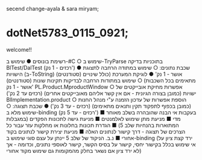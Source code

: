 secend change-ayala & sara miryam;
# dotNet5783_0115_0921;
welcome!!


רשימת בונוסים
●	שימוש ב-#C
○	   שימוש ב-TryParse בתוכניות בדיקה BlTest/DalTest (רכזים - 1 נק')
●	שכבת נתונים:
○	   שימוש במתודה הרחבה לתצוגת הישויות (ב-ToString) (סטודנטים) אושר - 1 נק'
●	לוגיקת המערכת (כולל שינויים מתאימים בכל השכבות)
○	  שימוש במתודות הרחבה לבדיקות תקינות שונות  (סטודנטים) אושר - 1 נק'
PL.Product.MproductWindow
○  	אפשרות מחיקת אובייקטים של ישויות (כמובן בצורה הגיונית - אם אין קשר אליהם מאובייקטים אחרים) (רכזים עד 2 נק')
                       BlImplementation.product
○	  הוספת אפשרות של עדכון הזמנה ע"י מנהל החנות (כמובן בכפוף לתפקוד תקין ותנאים מתאימים) (רכזים - עד 3 נק')
●	שכבת תצוגה:
○	  שימוש מלא ב-binding (רכזים - עד 5 נק')
■	       בעקבות אי הבנה שהובהרה בשלב מאוחר מדי
■	       מניעת מתן שימוש לאלמנטים
■        מניעת גישה לתכונות הפקדים (במגבלות המתוארות בהנחיות שלב 5)
■	       הגדרת תכונות בחלונות או מחלקות עזר עבור כל הצרכים של תצוגה - דרך קישור לנתונים האלה
■	       מניעת יצירת קישור לנתונים בקוד אחורי
■	       נ.ב. הניקוד של שלב 5 יינתן על עצם סוגי שימוש ב-binding (ירד קצת ציון על אי שימוש בכלל בקישור יחסי, קישור על בסיס הקשר, קישור לאוספי נתונים, וכדומה - אך לא ירד ציון אם נשאר בחלק מהמקומות גם שימוש מקוד אחורי)

